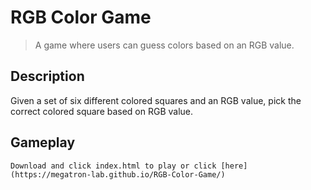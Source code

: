 # RGB Color Game
> A game where users can guess colors based on an RGB value.

## Description
Given a set of six different colored squares and an RGB value, pick the correct colored square based on RGB value.

## Gameplay

```
Download and click index.html to play or click [here](https://megatron-lab.github.io/RGB-Color-Game/)
